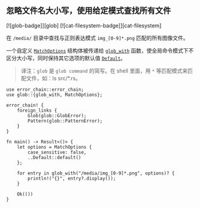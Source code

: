 ## 忽略文件名大小写，使用给定模式查找所有文件

<!--
> [file/dir/ignore-case.md](https://github.com/rust-lang-nursery/rust-cookbook/blob/master/src/file/dir/ignore-case.md)
> <br />
> commit 203b1085212a7b857d9a29bdc6a763515e77e0f9 - 2020.06.08
-->

[![glob-badge]][glob] [![cat-filesystem-badge]][cat-filesystem]

在 `/media/` 目录中查找与正则表达模式 `img_[0-9]*.png` 匹配的所有图像文件。

一个自定义 [`MatchOptions`] 结构体被传递给 [`glob_with`] 函数，使全局命令模式下不区分大小写，同时保持其它选项的默认值 [`Default`]。

> 译注：`glob` 是 `glob command` 的简写。在 shell 里面，用 `*` 等匹配模式来匹配文件，如：ls src/*.rs。

```rust,edition2018,no_run
use error_chain::error_chain;
use glob::{glob_with, MatchOptions};

error_chain! {
    foreign_links {
        Glob(glob::GlobError);
        Pattern(glob::PatternError);
    }
}

fn main() -> Result<()> {
    let options = MatchOptions {
        case_sensitive: false,
        ..Default::default()
    };

    for entry in glob_with("/media/img_[0-9]*.png", options)? {
        println!("{}", entry?.display());
    }

    Ok(())
}
```

[`Default`]: https://doc.rust-lang.org/std/default/trait.Default.html
[`glob_with`]: https://docs.rs/glob/*/glob/fn.glob_with.html
[`MatchOptions`]: https://docs.rs/glob/*/glob/struct.MatchOptions.html
